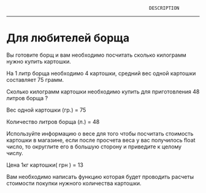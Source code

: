                                                 
                                                        DESCRIPTION                     

<hr>            <h1>Для любителей борща</h1>



Вы готовите борщ и вам необходимо посчитать сколько килограмм нужно купить картошки.

На 1 литр борща необходимо 4 картошки, средний вес одной картошки составляет 75 грамм.

Сколько килограмм картошки необходимо купить для приготовления 48 литров борща ?

Вес одной картошки (гр.) = 75

Количество литров борща (л.) = 48



Используйте информацию о весе для того чтобы посчитать стоимость картошки в магазине, если после просчета веса у вас получилось float число, то округлите его в большую сторону и приведите к целому числу.

Цена 1кг картошки( грн ) = 13

Вам необходимо написать функцию которая будет проводить расчеты стоимости покупки нужного количества картошки.</hr>